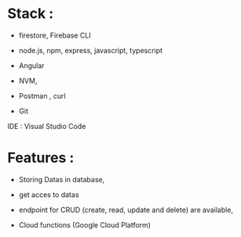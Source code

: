 # Stack :

- firestore, Firebase CLI

- node.js, npm, express, javascript, typescript

- Angular

- NVM,

- Postman , curl

- Git

IDE : Visual Studio Code


# Features :

- Storing Datas in database,

- get acces to datas

- endpoint for CRUD (create, read, update and delete) are available,

- Cloud functions (Google Cloud Platform)
